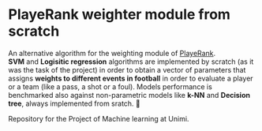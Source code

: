 # PlayeRank weighter module from scratch
An alternative algorithm for the weighting module of [PlayeRank](https://github.com/mesosbrodleto/playerank).<br>
**SVM** and **Logisitic regression** algorithms are implemented by scratch (as it was the task of the project) in order to obtain a vector of parameters that assigns **weights to different events in football** in order to evaluate a player or a team (like a pass, a shot or a foul). Models performance is benchmarked also against non-parametric models like **k-NN** and **Decision tree**, always implemented from sratch. 🔢

Repository for the Project of Machine learning at Unimi.
